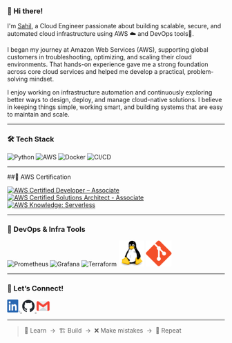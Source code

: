 ### 👋 Hi there!

I'm [Sahil](https://www.linkedin.com/in/sahil-duduskar-%E2%98%81%EF%B8%8F-266274225?lipi=urn%3Ali%3Apage%3Ad_flagship3_profile_view_base_contact_details%3B9OOCzNW%2FSxO4kkQZMDTquA%3D%3D), a Cloud Engineer passionate about building scalable, secure, and automated cloud infrastructure using AWS ☁️ and DevOps tools🚀.

I began my journey at Amazon Web Services (AWS), supporting global customers in troubleshooting, optimizing, and scaling their cloud environments. That hands-on experience gave me a strong foundation across core cloud services and helped me develop a practical, problem-solving mindset.

I enjoy working on infrastructure automation and continuously exploring better ways to design, deploy, and manage cloud-native solutions. I believe in keeping things simple, working smart, and building systems that are easy to maintain and scale.


---

### 🛠️ Tech Stack

<p float="left">
  <img src="https://media.giphy.com/media/KAq5w47R9rmTuvWOWa/giphy.gif" height="90" title="Python" />
  <img src="https://raw.githubusercontent.com/itsksaurabh/itsksaurabh/master/assets/aws.gif" height="75" title="AWS" />
  <img src="https://raw.githubusercontent.com/itsksaurabh/itsksaurabh/master/assets/docker.gif" height="75" title="Docker" />
  <img src="https://raw.githubusercontent.com/itsksaurabh/itsksaurabh/master/assets/cicd.gif" height="70" title="CI/CD" />
</p>

---
##🏅 AWS Certification

[![AWS Certified Developer – Associate](https://images.credly.com/size/130x130/images/b9feab85-1a43-4f6c-99a5-631b88d5461b/image.png)](https://www.credly.com/badges/128e6e1c-df1e-4545-93d6-ac9593e8bf87/public_url)
[![AWS Certified Solutions Architect - Associate](https://images.credly.com/size/130x130/images/0e284c3f-5164-4b21-8660-0d84737941bc/image.png)](https://www.credly.com/badges/120bc79f-e47a-4140-9df6-0d27108d402f/public_url)
[![AWS Knowledge: Serverless](https://images.credly.com/size/130x130/images/e07c6cc4-b737-4d7e-8ce8-66b6b7a60367/image.png)](https://www.credly.com/badges/de7bded9-a8af-4977-bb9e-913c910d3df6/public_url)

---

### 🔧 DevOps & Infra Tools

<p float="left">
  <img src="https://raw.githubusercontent.com/itsksaurabh/itsksaurabh/master/assets/prometheus.gif" height="60" title="Prometheus" />
  <img src="https://cdn.worldvectorlogo.com/logos/grafana.svg" height="60" title="Grafana"/>
  <img src="https://www.vectorlogo.zone/logos/terraformio/terraformio-icon.svg" height="60" title="Terraform" />
  <img src="https://raw.githubusercontent.com/devicons/devicon/master/icons/linux/linux-original.svg" height="60" title="Linux" />
  <img src="https://raw.githubusercontent.com/devicons/devicon/master/icons/git/git-original.svg" height="60" title="Git" />
</p>

---

### 🔗 Let’s Connect!

<a href="https://www.linkedin.com/in/sahil-duduskar-%E2%98%81%EF%B8%8F-266274225?lipi=urn%3Ali%3Apage%3Ad_flagship3_profile_view_base_contact_details%3B9OOCzNW%2FSxO4kkQZMDTquA%3D%3D" target="_blank">
  <img src="https://github.com/sa-uwu/sa-uwu/blob/main/img/LI-In-Bug.png" alt="LinkedIn" width="30" height="30">
</a>
<a href="https://github.com/sa-uwu" target="_blank">
  <img src="https://github.com/sa-uwu/sa-uwu/blob/main/img/github-mark.png" alt="GitHub" width="30" height="30">
</a>
<a href="mailto:sahild967@gmail.com">
  <img src="https://github.com/sa-uwu/sa-uwu/blob/main/img/gmail.png" alt="Email" width="30" height="30" style="margin-right:50px;">
</a>
    
---


> 🧠 Learn &nbsp;→&nbsp; 🏗️ Build &nbsp;→&nbsp; ❌ Make mistakes &nbsp;→&nbsp; 🔁 Repeat  


